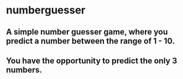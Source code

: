 # numberguesser

## A simple number guesser game, where you predict a number between the range of 1 - 10. 

## You have the opportunity to predict the only 3 numbers.  

